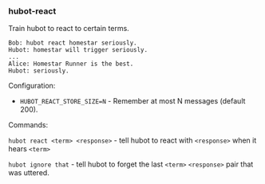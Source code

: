 ### hubot-react

Train hubot to react to certain terms.

```
Bob: hubot react homestar seriously.
Hubot: homestar will trigger seriously.
...
Alice: Homestar Runner is the best.
Hubot: seriously.
```

Configuration:

- `HUBOT_REACT_STORE_SIZE=N` - Remember at most N messages (default 200).


Commands:

`hubot react <term> <response>` - tell hubot to react with `<response>` when it hears `<term>`

`hubot ignore that` - tell hubot to forget the last `<term>` `<response>` pair that was uttered.

